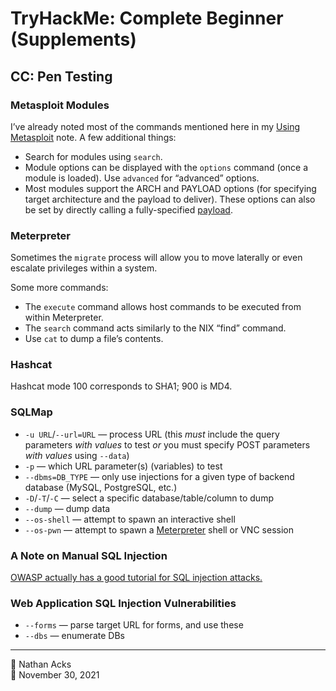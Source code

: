 # TryHackMe: Complete Beginner (Supplements)

## CC: Pen Testing

### Metasploit Modules

I’ve already noted most of the commands mentioned here in my [Using Metasploit](../notes/metasploit.md) note. A few additional things:

* Search for modules using `search`.
* Module options can be displayed with the `options` command (once a module is loaded). Use `advanced` for “advanced” options.
* Most modules support the ARCH and PAYLOAD options (for specifying target architecture and the payload to deliver). These options can also be set by directly calling a fully-specified [payload](../notes/metasploit.md).

### Meterpreter

Sometimes the `migrate` process will allow you to move laterally or even escalate privileges within a system.

Some more commands:

* The `execute` command allows host commands to be executed from within Meterpreter.
* The `search` command acts similarly to the NIX “find” command.
* Use `cat` to dump a file’s contents.

### Hashcat

Hashcat mode 100 corresponds to SHA1; 900 is MD4.

### SQLMap

* `-u URL`/`--url=URL` — process URL (this *must* include the query parameters *with values* to test *or* you must specify POST parameters *with values* using `--data`)
* `-p` — which URL parameter(s) (variables) to test
* `--dbms=DB_TYPE` — only use injections for a given type of backend database (MySQL, PostgreSQL, etc.)
* `-D`/`-T`/`-C` — select a specific database/table/column to dump
* `--dump` — dump data
* `--os-shell` — attempt to spawn an interactive shell
* `--os-pwn` — attempt to spawn a [Meterpreter](../notes/metasploit.md) shell or VNC session

### A Note on Manual SQL Injection

[OWASP actually has a good tutorial for SQL injection attacks.](https://owasp.org/www-community/attacks/SQL_Injection)

### Web Application SQL Injection Vulnerabilities

* `--forms` — parse target URL for forms, and use these
* `--dbs` — enumerate DBs

- - - -

<span aria-hidden="true">👤</span> Nathan Acks  
<span aria-hidden="true">📅</span> November 30, 2021

